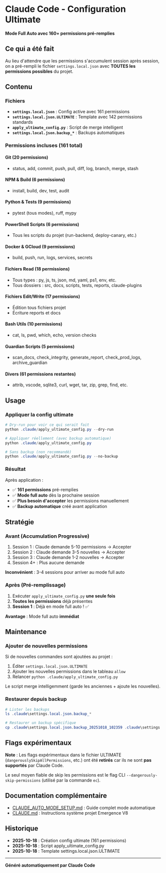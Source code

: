 # Claude Code - Configuration Ultimate

**Mode Full Auto avec 160+ permissions pré-remplies**

## Ce qui a été fait

Au lieu d'attendre que les permissions s'accumulent session après session, on a pré-rempli le fichier `settings.local.json` avec **TOUTES les permissions possibles** du projet.

## Contenu

### Fichiers

- **`settings.local.json`** : Config active avec 161 permissions
- **`settings.local.json.ULTIMATE`** : Template avec 142 permissions standards
- **`apply_ultimate_config.py`** : Script de merge intelligent
- **`settings.local.json.backup_*`** : Backups automatiques

### Permissions incluses (161 total)

#### Git (20 permissions)
- status, add, commit, push, pull, diff, log, branch, merge, stash

#### NPM & Build (6 permissions)
- install, build, dev, test, audit

#### Python & Tests (9 permissions)
- pytest (tous modes), ruff, mypy

#### PowerShell Scripts (6 permissions)
- Tous les scripts du projet (run-backend, deploy-canary, etc.)

#### Docker & GCloud (9 permissions)
- build, push, run, logs, services, secrets

#### Fichiers Read (18 permissions)
- Tous types : py, js, ts, json, md, yaml, ps1, env, etc.
- Tous dossiers : src, docs, scripts, tests, reports, claude-plugins

#### Fichiers Edit/Write (17 permissions)
- Édition tous fichiers projet
- Écriture reports et docs

#### Bash Utils (10 permissions)
- cat, ls, pwd, which, echo, version checks

#### Guardian Scripts (5 permissions)
- scan_docs, check_integrity, generate_report, check_prod_logs, archive_guardian

#### Divers (61 permissions restantes)
- attrib, vscode, sqlite3, curl, wget, tar, zip, grep, find, etc.

## Usage

### Appliquer la config ultimate

```powershell
# Dry-run pour voir ce qui serait fait
python .claude/apply_ultimate_config.py --dry-run

# Appliquer réellement (avec backup automatique)
python .claude/apply_ultimate_config.py

# Sans backup (non recommandé)
python .claude/apply_ultimate_config.py --no-backup
```

### Résultat

Après application :
- ✅ **161 permissions** pré-remplies
- ✅ **Mode full auto** dès la prochaine session
- ✅ **Plus besoin d'accepter** les permissions manuellement
- ✅ **Backup automatique** créé avant application

## Stratégie

### Avant (Accumulation Progressive)

1. Session 1 : Claude demande 5-10 permissions → Accepter
2. Session 2 : Claude demande 3-5 nouvelles → Accepter
3. Session 3 : Claude demande 1-2 nouvelles → Accepter
4. Session 4+ : Plus aucune demande

**Inconvénient** : 3-4 sessions pour arriver au mode full auto

### Après (Pré-remplissage)

1. Exécuter `apply_ultimate_config.py` **une seule fois**
2. **Toutes les permissions** déjà présentes
3. **Session 1** : Déjà en mode full auto ! ✅

**Avantage** : Mode full auto **immédiat**

## Maintenance

### Ajouter de nouvelles permissions

Si de nouvelles commandes sont ajoutées au projet :

1. Éditer `settings.local.json.ULTIMATE`
2. Ajouter les nouvelles permissions dans le tableau `allow`
3. Relancer `python .claude/apply_ultimate_config.py`

Le script merge intelligemment (garde les anciennes + ajoute les nouvelles).

### Restaurer depuis backup

```powershell
# Lister les backups
ls .claude\settings.local.json.backup_*

# Restaurer un backup spécifique
cp .claude\settings.local.json.backup_20251018_102359 .claude\settings.local.json
```

## Flags expérimentaux

**Note** : Les flags expérimentaux dans le fichier ULTIMATE (`dangerouslySkipAllPermissions`, etc.) ont été **retirés** car ils ne sont **pas supportés** par Claude Code.

Le seul moyen fiable de skip les permissions est le flag CLI `--dangerously-skip-permissions` (utilisé par la commande `ec`).

## Documentation complémentaire

- [CLAUDE_AUTO_MODE_SETUP.md](../CLAUDE_AUTO_MODE_SETUP.md) : Guide complet mode automatique
- [CLAUDE.md](../CLAUDE.md) : Instructions système projet Emergence V8

## Historique

- **2025-10-18** : Création config ultimate (161 permissions)
- **2025-10-18** : Script apply_ultimate_config.py
- **2025-10-18** : Template settings.local.json.ULTIMATE

---

**Généré automatiquement par Claude Code**
